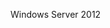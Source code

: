 <Token xmlns:xlink="http://www.w3.org/1999/xlink">Windows Server 2012</Token>

<!--HONumber=Mar16_HO1-->


